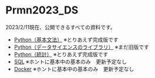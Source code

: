 # Prmn2023_DS

2023/2/11現在、公開できるすべての資料です。

- [Python（基本文法）](https://kiryu-3.github.io/Prmn2023_DS/python-basic/index.html#0)   ※とりあえず完成版です 
- [Python（データサイエンスのライブラリ）](https://kiryu-3.github.io/Prmn2023_DS/python-ds/index.html#0) ※まだ旧版です
- [Python（統計）](https://kiryu-3.github.io/Prmn2023_DS/python-stats/index.html#0)  ※とりあえず完成版です
- [SQL](https://github.com/kiryu-3/Prmn2023_DS/tree/main/SQL) ※ホントに基本中の基本のみ　更新予定なし
- [Docker](https://github.com/kiryu-3/Prmn2023_DS/tree/main/Docker) ※ホントに基本中の基本のみ　更新予定なし
